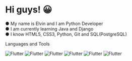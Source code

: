 # Hi guys! 😀

● My name is Elvin and I am Python Developer
<br />
● I am currently learning Java and Django
<br />
● I know HTML5, CSS3, Python, Git and SQL(PostgreSQL)

Languages and Tools

![Flutter](https://img.shields.io/badge/HTML5-black?style=for-the-badge&logo=html5)
![Flutter](https://img.shields.io/badge/CSS3-black?style=for-the-badge&logo=css3)
![Flutter](https://img.shields.io/badge/Java-black?style=for-the-badge&logo=java)
![Flutter](https://img.shields.io/badge/Python-black?style=for-the-badge&logo=python)
![Flutter](https://img.shields.io/badge/PostgreSQL-black?style=for-the-badge&logo=postgresql)
![Flutter](https://img.shields.io/badge/Django-black?style=for-the-badge&logo=django)
